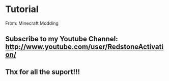 Tutorial
========

From: Minecraft Modding

Subscribe to my Youtube Channel: http://www.youtube.com/user/RedstoneActivation/
-----------------------
Thx for all the suport!!!
-
